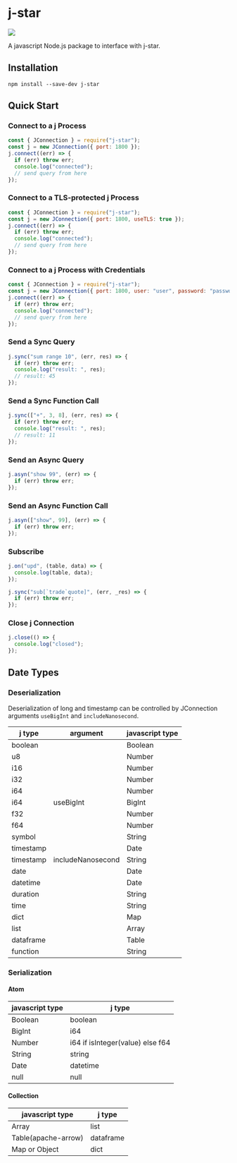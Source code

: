 # j-star

[![](https://img.shields.io/npm/dm/j-star?labelColor=4a148c&color=9c27b0&style=flat)](https://www.npmjs.com/package/j-star)

A javascript Node.js package to interface with j-star.

## Installation

```
npm install --save-dev j-star
```

## Quick Start

### Connect to a j Process

```javascript
const { JConnection } = require("j-star");
const j = new JConnection({ port: 1800 });
j.connect((err) => {
  if (err) throw err;
  console.log("connected");
  // send query from here
});
```

### Connect to a TLS-protected j Process

```javascript
const { JConnection } = require("j-star");
const j = new JConnection({ port: 1800, useTLS: true });
j.connect((err) => {
  if (err) throw err;
  console.log("connected");
  // send query from here
});
```

### Connect to a j Process with Credentials

```javascript
const { JConnection } = require("j-star");
const j = new JConnection({ port: 1800, user: "user", password: "password" });
j.connect((err) => {
  if (err) throw err;
  console.log("connected");
  // send query from here
});
```

### Send a Sync Query

```javascript
j.sync("sum range 10", (err, res) => {
  if (err) throw err;
  console.log("result: ", res);
  // result: 45
});
```

### Send a Sync Function Call

```javascript
j.sync(["+", 3, 8], (err, res) => {
  if (err) throw err;
  console.log("result: ", res);
  // result: 11
});
```

### Send an Async Query

```javascript
j.asyn("show 99", (err) => {
  if (err) throw err;
});
```

### Send an Async Function Call

```javascript
j.asyn(["show", 99], (err) => {
  if (err) throw err;
});
```

### Subscribe

```javascript
j.on("upd", (table, data) => {
  console.log(table, data);
});

j.sync("sub[`trade`quote]", (err, _res) => {
  if (err) throw err;
});
```

### Close j Connection

```javascript
j.close(() => {
  console.log("closed");
});
```

## Date Types

### Deserialization

Deserialization of long and timestamp can be controlled by JConnection arguments `useBigInt` and `includeNanosecond`.

| j type    | argument          | javascript type |
| --------- | ----------------- | --------------- |
| boolean   |                   | Boolean         |
| u8        |                   | Number          |
| i16       |                   | Number          |
| i32       |                   | Number          |
| i64       |                   | Number          |
| i64       | useBigInt         | BigInt          |
| f32       |                   | Number          |
| f64       |                   | Number          |
| symbol    |                   | String          |
| timestamp |                   | Date            |
| timestamp | includeNanosecond | String          |
| date      |                   | Date            |
| datetime  |                   | Date            |
| duration  |                   | String          |
| time      |                   | String          |
| dict      |                   | Map             |
| list      |                   | Array           |
| dataframe |                   | Table           |
| function  |                   | String          |

### Serialization

#### Atom

| javascript type | j type                           |
| --------------- | -------------------------------- |
| Boolean         | boolean                          |
| BigInt          | i64                              |
| Number          | i64 if isInteger(value) else f64 |
| String          | string                           |
| Date            | datetime                         |
| null            | null                             |

#### Collection

| javascript type     | j type    |
| ------------------- | --------- |
| Array               | list      |
| Table(apache-arrow) | dataframe |
| Map or Object       | dict      |
